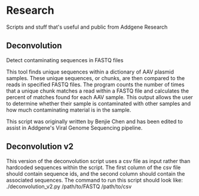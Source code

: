 # Research
Scripts and stuff that's useful and public from Addgene Research


## Deconvolution
Detect contaminating sequences in FASTQ files

This tool finds unique sequences within a dictionary of AAV plasmid samples. These unique sequences, or chunks, are then compared to the reads in specified FASTQ files. The program counts the number of times that a unique chunk matches a read within a FASTQ file and calculates the percent of matches found for each AAV sample. This output allows the user to determine whether their sample is contaminated with other samples and how much contaminating material is in the sample.

This script was originally written by Benjie Chen and has been edited to assist in Addgene's Viral Genome Sequencing pipeline.


## Deconvolution v2

This version of the deconvolution script uses a csv file as input rather than hardcoded sequences within the script. The first column of the csv file should contain sequence ids, and the second column should contain the associated sequences. The command to run this script should look like:
./deconvolution_v2.py /path/to/FASTQ /path/to/csv
